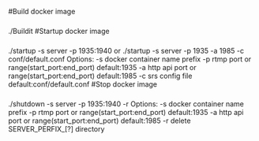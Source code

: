 #Build docker image
###
   ./Buildit
#Startup docker image
###
   ./startup -s server -p 1935:1940
   or
   ./startup -s server -p 1935 -a 1985 -c conf/default.conf
   Options:
      -s       docker container name prefix
      -p       rtmp port or range(start_port:end_port) default:1935
      -a       http api port or range(start_port:end_port) default:1985
      -c       srs config file default:conf/default.conf
#Stop docker image
###
   ./shutdown -s server -p 1935:1940 -r
    Options:
      -s       docker container name prefix
      -p       rtmp port or range(start_port:end_port) default:1935
      -a       http api port or range(start_port:end_port) default:1985
      -r       delete SERVER_PERFIX_[?] directory
